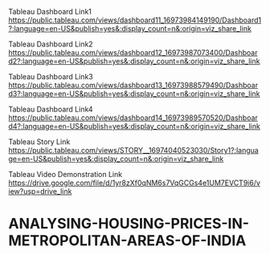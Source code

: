 Tableau Dashboard Link1 https://public.tableau.com/views/dashboard11_16973984149190/Dashboard1?:language=en-US&publish=yes&:display_count=n&:origin=viz_share_link

Tableau Dashboard Link2 https://public.tableau.com/views/dashboard12_16973987073400/Dashboard2?:language=en-US&publish=yes&:display_count=n&:origin=viz_share_link

Tableau Dashboard Link3 https://public.tableau.com/views/dashboard13_16973988579490/Dashboard3?:language=en-US&publish=yes&:display_count=n&:origin=viz_share_link

Tableau Dashboard Link4 https://public.tableau.com/views/dashboard14_16973989570520/Dashboard4?:language=en-US&publish=yes&:display_count=n&:origin=viz_share_link


Tableau Story Link https://public.tableau.com/views/STORY__16974040523030/Story1?:language=en-US&publish=yes&:display_count=n&:origin=viz_share_link


Tableau Video Demonstration Link https://drive.google.com/file/d/1yr8zXf0qNM6s7VqGCGs4e1UM7EVCT9i6/view?usp=drive_link


# ANALYSING-HOUSING-PRICES-IN-METROPOLITAN-AREAS-OF-INDIA
